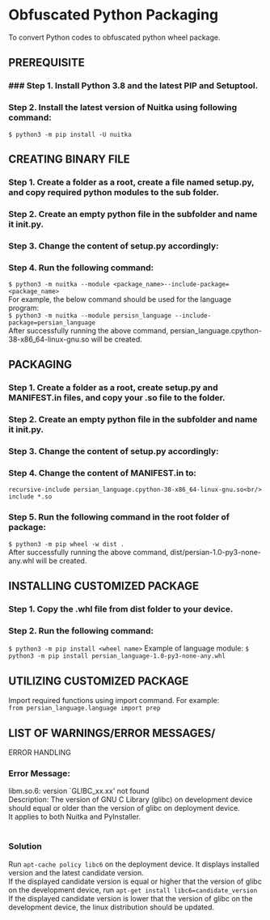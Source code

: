 # Obfuscated Python Packaging
To convert Python codes to obfuscated python wheel package.<br/>
 
## PREREQUISITE
### ### Step 1. Install Python 3.8 and the latest PIP and Setuptool.<br/>
### Step 2. Install the latest version of Nuitka using following command:<br/>
`$ python3 -m pip install -U nuitka`

## CREATING BINARY FILE
### Step 1. Create a folder as a root, create a file named setup.py, and copy required python modules to the sub folder.<br/>
### Step 2. Create an empty python file in the subfolder and name it __init__.py.<br/>
### Step 3. Change the content of setup.py accordingly: <br/>
### Step 4. Run the following command:<br/>
`$ python3 -m nuitka --module <package_name>--include-package=<package_name>`<br/>
For example, the below command should be used for the language program:<br/>
`$ python3 -m nuitka --module persisn_language --include-package=persian_language`<br/>
After successfully running the above command, persian_language.cpython-38-x86_64-linux-gnu.so will be created.
## PACKAGING
### Step 1. Create a folder as a root, create setup.py and MANIFEST.in files, and copy your .so file to the folder.<br/>
### Step 2. Create an empty python file in the subfolder and name it __init__.py.<br/>
### Step 3. Change the content of setup.py accordingly:<br/>
### Step 4. Change the content of  MANIFEST.in to:<br/>
`recursive-include persian_language.cpython-38-x86_64-linux-gnu.so<br/>
include *.so`<br/>
### Step 5. Run the following command  in the  root folder of package:<br/>
`$ python3 -m pip wheel -w dist .`<br/>
After successfully running the above command, dist/persian-1.0-py3-none-any.whl will be created.
## INSTALLING CUSTOMIZED PACKAGE
### Step 1. Copy the .whl file from dist folder to your device. <br/>
### Step 2.  Run the following command:<br/>
`$ python3 -m pip install <wheel name>`
Example of language module: 
`$ python3 -m pip install persian_language-1.0-py3-none-any.whl`
## UTILIZING CUSTOMIZED PACKAGE
Import required functions using import command. For example:<br/>
`from persian_language.language import prep`

## LIST OF WARNINGS/ERROR MESSAGES/
ERROR HANDLING
### Error Message:    
libm.so.6: version `GLIBC_xx.xx' not found<br/>
	Description:	The version of GNU C Library (glibc) on development device should equal or older than the version of glibc on deployment device. 
	<br/>It applies to both Nuitka and PyInstaller.<br/>
	<br/>
### Solution
Run `apt-cache policy libc6` on the deployment device. It displays installed version and the latest candidate version.<br/>
If the displayed candidate version is equal or higher that the version of glibc on the development device, run `apt-get install libc6=candidate_version`<br/>
If the displayed candidate version is lower that the version of glibc on the development device, the linux distribution should be updated.<br/>
